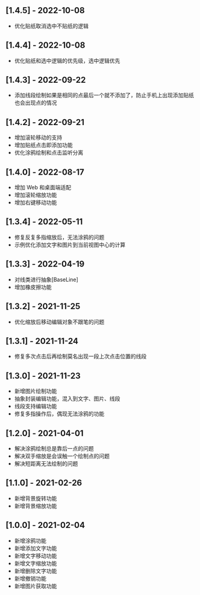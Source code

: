## [1.4.5] - 2022-10-08
- 优化贴纸取消选中不贴纸的逻辑
## [1.4.4] - 2022-10-08
- 优化贴纸和选中逻辑的优先级，选中逻辑优先
## [1.4.3] - 2022-09-22
- 添加线段绘制如果是相同的点最后一个就不添加了，防止手机上出现添加贴纸也会出现点的情况
## [1.4.2] - 2022-09-21
- 增加滚轮移动的支持
- 增加贴纸点击即添加功能
- 优化涂鸦绘制和点击监听分离
## [1.4.0] - 2022-08-17
- 增加 Web 和桌面端适配
- 增加滚轮缩放功能
- 增加右键移动功能

## [1.3.4] - 2022-05-11
- 修复反复多指缩放后，无法涂鸦的问题
- 示例优化添加文字和图片到当前视图中心的计算

## [1.3.3] - 2022-04-19
- 对线类进行抽象[BaseLine]
- 增加橡皮擦功能

## [1.3.2] - 2021-11-25
- 优化缩放后移动编辑对象不跟笔的问题

## [1.3.1] - 2021-11-24
- 修复多次点击后再绘制莫名出现一段上次点击位置的线段

## [1.3.0] - 2021-11-23
- 新增图片绘制功能
- 抽象封装编辑功能，混入到文字、图片、线段
- 线段支持编辑功能
- 修复多指操作后，偶现无法涂鸦的功能

## [1.2.0] - 2021-04-01
- 解决涂鸦绘制总是靠后一点的问题
- 解决双手缩放是会误触一个绘制点的问题
- 解决短距离无法绘制的问题

## [1.1.0] - 2021-02-26
- 新增背景旋转功能
- 新增背景缩放功能

## [1.0.0] - 2021-02-04
- 新增涂鸦功能
- 新增添加文字功能
- 新增文字移动功能
- 新增文字缩放功能
- 新增删除文字功能
- 新增撤销功能
- 新增图片获取功能
